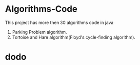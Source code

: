 # Algorithms-Code
This project has more then 30 algorithms code in java:
1) Parking Problem algorithm.
2) Tortoise and Hare algorithm(Floyd's cycle-finding algorithm).

# dodo

